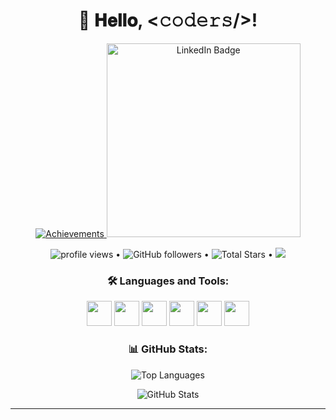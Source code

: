 <!-- 
Título principal del perfil en un contenedor centrado.
Se usa HTML para mayor control visual en GitHub.
-->
<div align="center">
  <!-- Saludo principal, usando etiquetas h1 y emojis para destacar -->
  <h1>👋 𝐇𝐞𝐥𝐥𝐨, &lt;𝚌𝚘𝚍𝚎𝚛𝚜/&gt;!</h1>

  <!-- 
  Trofeos de GitHub: Muestra logros y "trofeos" visuales de tu actividad en GitHub
  usando un generador externo (github-profile-trophy).
  -->
  <a href="https://github.com/ryo-ma/github-profile-trophy">
    <img src="https://github-profile-trophy.vercel.app/?username=kl4rkx&theme=flat&no-frame=true&margin-w=15" alt="Achievements" />
  </a>

  <!-- 
  Badge de LinkedIn: Imagen que al hacer clic te lleva a tu perfil profesional de LinkedIn.
  Ideal para networking y mostrar tu presencia profesional.
  -->
  <a href="https://es.linkedin.com/in/david-castillo-carmona-298835309" target="_blank">
    <img src="https://github.com/user-attachments/assets/6828491d-9ef6-485e-8f03-2c4146cac43d" alt="LinkedIn Badge" width="310"/>
  </a>

  <!-- 
  Sección de estadísticas rápidas:
  - Vistas al perfil (komarev).
  - Seguidores en GitHub.
  - Total de estrellas recibidas en tus repos.
  - Botón de patrocinio (Sponsor) en GitHub.
  -->
  <p>
    <img alt="profile views" src="https://komarev.com/ghpvc/?username=kl4rkx&style=flat&color=blue"/> •   
    <img alt="GitHub followers" src="https://img.shields.io/github/followers/kl4rkx?label=Followers&style=social"/> •
    <img src="https://img.shields.io/github/stars/kl4rkx?label=Stars" alt="Total Stars"/> •
    <a href="https://github.com/sponsors/kl4rkx">
      <img src="https://img.shields.io/static/v1?label=Sponsor&message=%E2%9D%A4&logo=GitHub&color=%23fe8e86"/>
    </a>
  </p>

  <!-- 
  Lista de lenguajes y herramientas que usas, con sus iconos.
  Ayuda a mostrar de forma visual tus habilidades técnicas.
  Se usan íconos SVG de "devicon".
  -->
  <h3>🛠️ Languages and Tools:</h3>
  <p>
    <code><img height="40" width="40" src="https://cdn.jsdelivr.net/gh/devicons/devicon@latest/icons/html5/html5-original-wordmark.svg" /></code>
    <code><img height="40" width="40" src="https://cdn.jsdelivr.net/gh/devicons/devicon@latest/icons/css3/css3-original-wordmark.svg" /></code>
    <code><img height="40" width="40" src="https://cdn.jsdelivr.net/gh/devicons/devicon@latest/icons/python/python-original-wordmark.svg" /></code>
    <code><img height="40" width="40" src="https://cdn.jsdelivr.net/gh/devicons/devicon@latest/icons/java/java-original-wordmark.svg" /></code>
    <code><img height="40" width="40" src="https://cdn.jsdelivr.net/gh/devicons/devicon@latest/icons/javascript/javascript-original.svg" /></code>
    <code><img height="40" width="40" src="https://cdn.jsdelivr.net/gh/devicons/devicon@latest/icons/mysql/mysql-original-wordmark.svg" /></code>
  </p>
  
  <!-- 
  Estadísticas de GitHub:
  - Top Languages: Lenguajes que más usas (por cantidad de código en tus repos públicos).
  - Estadísticas generales: Commits, repos, contribuciones, etc.
  Los datos se obtienen desde un generador externo (github-readme-stats).
  -->
  <h3>📊 GitHub Stats:</h3>
  <p>
    <img src="https://github-readme-stats.vercel.app/api/top-langs?username=kl4rkx&show_icons=true&locale=en&layout=compact" alt="Top Languages" />
  </p>
  <p>
    <img src="https://github-readme-stats.vercel.app/api?username=kl4rkx&show_icons=true&locale=en" alt="GitHub Stats" />
  </p>
</div>

---

<!-- Fin del archivo. El "---" separa el contenido principal de posibles notas o futuros agregados -->
